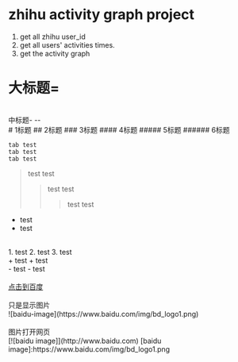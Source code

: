 zhihu activity graph project
====
1. get all zhihu user_id<br />
2. get all users' activities times.<br />
3. get the activity graph<br />


大标题=
==
<br />
中标题-
--

<br />
# 1标题
## 2标题
### 3标题
#### 4标题
##### 5标题
###### 6标题
<br />

    tab test
    tab test
    tab test
  
> test
> test
>> test
>> test
>>> test
>>> test

* test
* test
<br />
1. test
2. test
3. test
<br />
+ test
+ test
<br />
- test
- test
<br />
<br />
<a href='www.baidu.com'>点击到百度</a>
<br />
<br />
只是显示图片<br />
![baidu-image](https://www.baidu.com/img/bd_logo1.png)
<br />
<br />
图片打开网页<br />
[![baidu image]](http://www.baidu.com)
[baidu image]:https://www.baidu.com/img/bd_logo1.png
<br />
<br />



